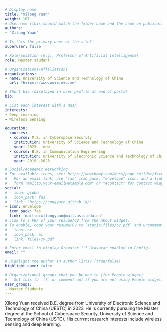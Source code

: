 ```yaml
---
# Display name
title: "Xilong Yuan"
weight: 107
# Username (this should match the folder name and the name on publications)
authors:
- "Xilong Yuan"

# Is this the primary user of the site?
superuser: false

# Role/position (e.g., Professor of Artificial Intelligence)
role: Master student

# Organizations/Affiliations
organizations:
- name: University of Science and Technology of China
  url: "https://www.ustc.edu.cn"

# Short bio (displayed in user profile at end of posts)
bio:

# List each interest with a dash
interests:
- Deep Learning
- Wireless Sensing

education:
  courses:
  - course: M.S. in Cyberspace Security
    institution: University of Science and Technology of China
    year: 2023 - now
  - course: B.E. in Communication Engineering
    institution: University of Electronic Science and Technology of China
    year: 2019 -2023

# Social/Academic Networking
# For available icons, see: https://wowchemy.com/docs/page-builder/#icons
#   For an email link, use "fas" icon pack, "envelope" icon, and a link in the
#   form "mailto:your-email@example.com" or "#contact" for contact widget.
social:
# - icon: globe
#   icon_pack: fas
#   link: 'https://congyucn.github.io/'
- icon: envelope
  icon_pack: fas
  link: 'mailto:xilongyuan@mail.ustc.edu.cn'
# Link to a PDF of your resume/CV from the About widget.
# To enable, copy your resume/CV to `static/files/cv.pdf` and uncomment the lines below.
# - icon: cv
#   icon_pack: ai
#   link: files/cv.pdf

# Enter email to display Gravatar (if Gravatar enabled in Config)
email: ""

# Highlight the author in author lists? (true/false)
highlight_name: false

# Organizational groups that you belong to (for People widget)
#   Set this to `[]` or comment out if you are not using People widget.
user_groups:
- Master Students
---
```


Xilong Yuan received B.E. degree from University of Electronic Science and Technology of China (UESTC) in 2023. He is currently pursuing the Master degree at the School of Cyberspace Security, University of Science and Technology of China (USTC). His current research interests include wireless sensing and deep learning.